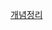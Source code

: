 [개념정리](https://stripe-freesia-fd4.notion.site/House-Prices-247e4f7959f1805ca0acd954304d2d44?source=copy_link)
